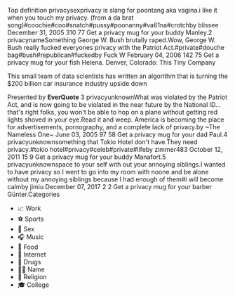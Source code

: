 Top definition privacysexprivacy is slang for poontang aka vagina.i like it when you touch my privacy. (from a da brat song)#coochie#coo#snatch#pussy#poonanny#va61na#crotchby blissee December 31, 2005 310 77 Get a privacy mug for your buddy Manley.2 privacynameSomething George W. Bush brutally raped.Wow, George W. Bush really fucked everyones privacy with the Patriot Act.#private#douche bag#bush#republican#fuckedby Fuck W February 04, 2006 142 75 Get a privacy mug for your fish Helena. Denver, Colorado: This Tiny Company

This small team of data scientists has written an algorithm that is turning the $200 billion car insurance industry upside down

Presented by **EverQuote** 3 privacyunknownWhat was violated by the Patriot Act, and is now going to be violated in the near future by the National ID... that's right folks, you won't be able to hop on a plane without getting red lights shoved in your eye.Read it and weep. America is becoming the place for advertisements, pornography, and a complete lack of privacy.by ~The Nameless One~ June 03, 2005 97 58 Get a privacy mug for your dad Paul.4 privacyunknownsomething that Tokio Hotel don't have.They need privacy.#tokio hotel#privacy#celeb#private#lifeby zimmer483 October 12, 2011 15 9 Get a privacy mug for your buddy Manafort.5 privacyunknownspace to your self with out your annoying siblings.I wanted to have privacy so I went to go into my room with noone and be alone without my annoying siblings because I had enough of them#i will become calmby jimiu December 07, 2017 2 2 Get a privacy mug for your barber Günter.Categories

*   📈 Work
*   ⚽️ Sports
*   🍆 Sex
*   🎧 Music
*   🍰 Food
*   💬 Internet
*   🚬 Drugs
*   🙋🏽 Name
*   🙏 Religion
*   🎓 College